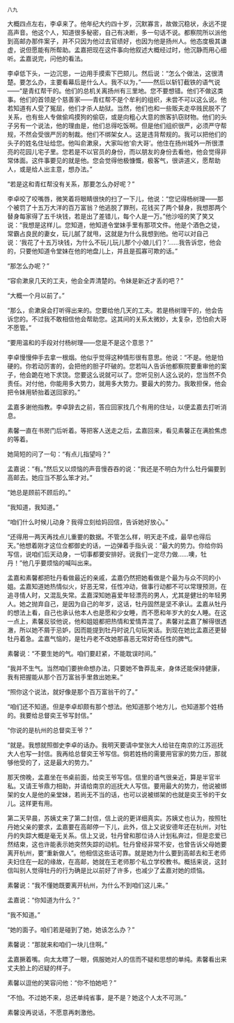     八九 

   大概四点左右，李卓来了。他年纪大约四十岁，沉默寡言，故做沉稳状，永远不提高声音。他这个人，知道很多秘密，自己有决断，多一句话不说。都察院所以派他到高邮办那件案子，并不只因为他过去官绩好，也因为他是扬州人。他态度极其谦虚，说但愿能有所帮助。孟嘉把现在这件事向他叙述大概经过时，他沉静而用心细听。孟嘉说完，问他的看法。

   李卓低下头，一边沉思，一边用手摸索下巴颏儿。然后说：“怎么个做法，这很清楚。要怎么办，主要看幕后是什么人。我不以为，”——然后以斩钉截铁的语气说——“是青红帮干的。他们的总机关离扬州有三里地。您不要想错。他们不做这类事。他们的首领是个慈善家——青红帮不是个牟利的组织，未尝不可以这么说。他若知道有人受了冤屈，他们才杀人劫狱。当然，他们也和一些贩夫走卒贱民脱不了关系，也有些人专做偷鸡摸狗的偷窃，或是向粗心大意的旅客扒窃财物。他们的头子另有一个说法，他的理由是，他们总得吃饭啊。但是他们组织很严，必须严守帮规，不然会受很严厉的制裁。他们不绑架女人。这是违背帮规的。我可以把他们的头子的姓名住址给您。他叫俞漱泉，大家叫他‘俞大哥’。他住在扬州城外一所很漂亮的花园儿宅子里。您若是不以官员的身份，而以朋友的身份去看他，他会觉得非常体面。这件事要见的就是他。您会觉得他极慷慨，极客气，很讲道义，愿帮助人，或是给人出主意，想办法。”

   “若是这和青红帮没有关系，那要怎么办好呢？”

   李卓咬了咬嘴唇，微笑着将眼睛很快的扫了一下儿，他说：“您记得杨树理——那个被罚了十五万大洋的百万富翁？他逃脱了罪刑，花钱买了两个替身，我想那两个替身每家得了五千块钱，若是出了差错儿，每个人是一万。”他沙哑的笑了笑又说：“我想是这样儿。您知道，他知道令堂妹手里有那项文件。他是个酒色之徒，常霸占良民的妻女，玩儿腻了就甩，这就是为什么我想到他。他可以对自己说：‘我花了十五万块钱，为什么不玩儿玩儿那个小娘儿们？’……我告诉您，他会的，只要他知道令堂妹在他的地盘儿上，并且是孤寡可欺的话。”

   “那怎么办呢？”

   “容俞漱泉几天的工夫，他会全弄清楚的。令妹是新近才丢的吧？”

   “大概一个月以前了。”

   “那么，俞漱泉会打听得出来的。您要给他几天的工夫。若是杨树理干的，他会告诉您的。不过我不敢相信他会帮助您。这其间的关系太微妙，太复杂，恐怕俞大哥不愿管。”

   “要用温和的手段对付杨树理——您是不是这个意思？”

   李卓慢慢伸手去拿一根烟。他似乎觉得这种情形很有意思。他说：“不是。他是怕硬的。你若动厉害的，会把他的胆子吓破的。您若叫人告诉他都察院要重审他的案子，他会跪在地下求饶。您要这么说就可以了。您听见别人这么说的，您当然不负责任。对付他，你能用多大势力，就用多大势力。要最大的势力。我敢担保，他会把令妹用轿抬着送回家的。”

   孟嘉多谢他指教。李卓辞去之前，答应回家找几个有用的住址，以便孟嘉去打听消息。

   素馨一直在书房门后听着。等把客人送走之后，孟嘉回来，看见素馨正在满脸焦虑的等着。

   她简短的问了一句：“有点儿指望吗？”

   孟嘉说：“有。”然后又以烦恼的声音慢吞吞的说：“我还是不明白为什么牡丹偏要到高邮去。她应当不那么笨才对。”

   “她总是顾前不顾后的。”

   “我知道，我知道。”

   “咱们什么时候儿动身？我得立刻给妈回信，告诉她好放心。”

   “还得用一两天再找点儿重要的数据。不管怎么样，明天走不成，最早也得后天。”他想着刚才这位佥都御史的话，一边弹着手指头说：“最大的势力。你给你妈写信，说咱们后天动身，一切事都要安排好。说我们一定尽力做……噢，牡丹！”他几乎要烦恼的喊叫出来。

   孟嘉和素馨都把牡丹看做最近的亲戚，孟嘉仍然把她看做是个最为与众不同的小姐。孟嘉知道她热情似火，好恶无常，任性冲动，做事行动都不可以常理预测，在追寻情人时，又混乱失常。孟嘉深知她喜爱年轻漂亮的男人，尤其是健壮的年轻男人。她之抛弃自己，是因为自己的年岁，这话，牡丹固然是坚不承认。孟嘉从牡丹的想法上看，自己也承认他本人也是愿和少女睡，而不愿和年岁大的女人睡。在这一点上，素馨反驳他说，他和姐姐都把热情和爱情弄混了。素馨对孟嘉了解得很透澈，所以她不屑于忌妒，因而能提到牡丹时说几句玩笑话。到现在她比孟嘉还更替牡丹着急。孟嘉气恼的，是牡丹老不改她那喜恶无常好奇任性的脾气。

   素馨说：“不要生她的气。咱们要赶紧，不能耽误时间。”

   “我并不生气。当然咱们要拚命想办法，只要她不鲁莽乱来，身体还能保持健康，我有把握能从那个百万富翁手里救出她来。”

   “照你这个说法，就好像是那个百万富翁干的了。”

   “咱们还不知道。但是李卓却颇有那个想法。他知道那个地方儿，也知道那个姓杨的。我要给总督奕王爷写封信。”

   “你说的是杭州的总督奕王爷？”

   “就是。我想就照御史李卓的话办。我明天要请中堂张大人给驻在南京的江苏巡抚大人也写一封信。我再给总督奕王爷写信。倘若姓杨的需要用官家的势力压，那就够他受的了，这是最大的势力。”

   那天傍晚，孟嘉坐在书桌前面，给奕王爷写信。信里的语气很亲近，算是半官半私。又请王爷鼎力相助，并请给南京的巡抚大人写信。要用最大的势力，他说被绑架的女人是他的亲堂妹，若尚无不当的话，也可以说被绑架的也就是奕王爷的干女儿。这样更有用。

   第二天早晨，苏姨丈来了第二封信，信上说的更详细真实。苏姨丈也认为，按照牡丹她父亲的要求，孟嘉要在高邮停一下儿，此外，信上又说安德年还在杭州，对牡丹的失踪大概是毫无关系。信上又说，牡丹曾和那位诗人计划私奔过，但是恋爱已然结束，这也许能表示她突然失踪的动机。牡丹曾经非常不安，也曾告诉父母她要离开杭州，要“重新做人”。他相信这些话可靠。就是她为什么要到高邮去和王老师夫妇住在一起的缘故，在高邮，她就在王老师那个私立学校教书。概括来说，这封信叫别人觉得牡丹的行为确是比以前好了许多，也减少了孟嘉对她的烦恼。

   素馨说：“我不懂她既要离开杭州，为什么不到咱们这儿来。”

   孟嘉说：“你知道为什么？”

   “我不知道。”

   “她的面子。咱们若是碰到了她，她该怎么办？”

   素馨说：“那就来和咱们一块儿住啊。”

   孟嘉撅着嘴。向太太瞟了一眼，佩服她对人的信而不疑和思想的单纯。素馨看出来丈夫脸上的迟疑的样子。

   素馨以逗他的笑容问他：“你不怕她吧？”

   “不怕。不过她不来，总还单纯省事，是不是？她这个人太不可测。”

   素馨没再说话，不愿意再刺激他。

